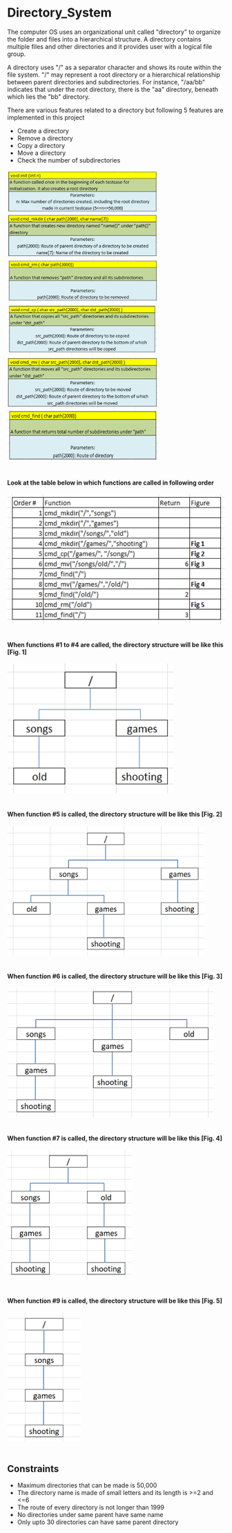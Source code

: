 # Directory_System

The computer OS uses an organizational unit called "directory" to organize the folder and files into a hierarchical structure.
A directory contains multiple files and other directories and it provides user with a logical file group.

A directory uses "/" as a separator character and shows its route within the file system.
"/" may represent a root directory or a hierarchical relationship between parent directories and subdirectories.
For instance, "/aa/bb" indicates that under the root directory, there is the "aa" directory, beneath which lies the "bb" directory.

There are various features related to a directory but following 5 features are implemented in this project
- Create a directory
- Remove a directory
- Copy   a directory
- Move   a directory
- Check the number of subdirectories


<img src="images/initial.PNG" height="100" width="350">
<img src="images/mkdir.PNG" height="100"   width="350">
<img src="images/remove.PNG" height="100"  width="350">
<img src="images/copy.PNG" height="120"    width="350">
<img src="images/move.PNG" height="120"    width="350">
<img src="images/find.PNG" height="120"    width="350">



<br/>
<br/>
  
  
#### Look at the table below in which functions are called in following order ####
<img src="images/table.PNG" height="300">
<br/>
<br/>

#### When functions #1 to #4 are called, the directory structure will be like this [Fig. 1] ####
<img src="images/fig1.PNG" height="300">
<br/>
<br/>


#### When function #5 is called, the directory structure will be like this [Fig. 2] ####
<img src="images/fig2.PNG" height="300">
<br/>
<br/>


#### When function #6 is called, the directory structure will be like this [Fig. 3] ####
<img src="images/fig3.PNG" height="300">
<br/>
<br/>


#### When function #7 is called, the directory structure will be like this [Fig. 4] ####
<img src="images/fig4.PNG" height="300">
<br/>
<br/>


#### When function #9 is called, the directory structure will be like this [Fig. 5] ####
<img src="images/fig5.PNG" height="300">
<br/>
<br/>


## Constraints ##
* Maximum directories that can be made is 50,000
* The directory name is made of small letters and its length is >=2 and <=6
* The route of every directory is not longer than 1999
* No directories under same parent have same name
* Only upto 30 directories can have same parent directory
